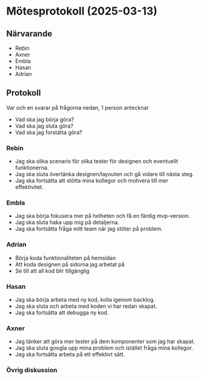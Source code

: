 # Mötesprotokoll (2025-03-13)

## Närvarande

- Rebin
- Axner
- Embla
- Hasan
- Adrian

## Protokoll

Var och en svarar på frågorna nedan, 1 person antecknar

- Vad ska jag börja göra?
- Vad ska jag sluta göra?
- Vad ska jag forstätta göra?

### Rebin

- Jag ska olika scenario för olika tester för designen och eventuellt funktionerna.
- Jag ska sluta övertänka designen/layouten och gå vidare till nästa steg.
- Jag ska fortsätta att stötta mina kollegor och motivera till mer effektivitet.

### Embla

- Jag ska börja fokusera mer på helheten och få en färdig mvp-version.
- Jag ska sluta haka upp mig på detaljerna.
- Jag ska fortsätta fråga mitt team när jag stöter på problem.

### Adrian

- Börja koda funktionaliteten på hemsidan
- Att koda designen på sidorna jag arbetat på
- Se till att all kod blir tillgänglig

### Hasan

- Jag ska börja arbeta med ny kod, kolla igenom backlog.
- Jag ska sluta och arbeta med koden vi har redan skapat.
- Jag ska fortsätta att debugga ny kod.

### Axner

- Jag tänker att göra mer tester på dem komponenter som jag har skapat.
- Jag ska sluta googla upp mina problem och istället fråga mina kollegor.
- Jag ska fortsätta arbeta på ett effektivt sätt.

### Övrig diskussion
